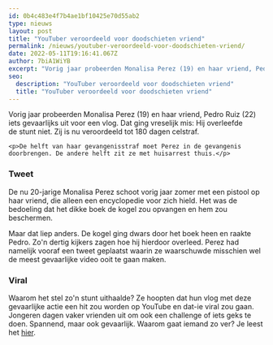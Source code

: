 ```yaml
---
id: 0b4c483e4f7b4ae1bf10425e70d55ab2
type: nieuws
layout: post
title: "YouTuber veroordeeld voor doodschieten vriend"
permalink: /nieuws/youtuber-veroordeeld-voor-doodschieten-vriend/
date: 2022-05-11T19:16:41.067Z
author: 7biA1WiYB
excerpt: "Vorig jaar probeerden Monalisa Perez (19) en haar vriend, Pedro Ruiz (22) iets gevaarlijks uit voor een vlog. Dat ging vreselijk mis: Hij overleefde de stunt niet. Zij is nu veroordeeld tot 180 dagen celstraf.  "
seo:
  description: "YouTuber veroordeeld voor doodschieten vriend"
  title: "YouTuber veroordeeld voor doodschieten vriend"
---
```

Vorig jaar probeerden Monalisa Perez (19) en haar vriend, Pedro Ruiz (22) iets gevaarlijks uit voor een vlog. Dat ging vreselijk mis: Hij overleefde de stunt niet. Zij is nu veroordeeld tot 180 dagen celstraf.  

    <p>De helft van haar gevangenisstraf moet Perez in de gevangenis doorbrengen. De andere helft zit ze met huisarrest thuis.</p>
<h3>Tweet</h3>
<p>De nu 20-jarige Monalisa Perez schoot vorig jaar zomer met een pistool op haar vriend, die alleen een encyclopedie voor zich hield. Het was de bedoeling dat het dikke boek de kogel zou opvangen en hem zou beschermen.</p>
<p>Maar dat liep anders. De kogel ging dwars door het boek heen en raakte Pedro. Zo'n dertig kijkers zagen hoe hij hierdoor overleed. Perez had namelijk vooraf een tweet geplaatst waarin ze waarschuwde misschien wel de meest gevaarlijke video ooit te gaan maken. </p>
<h3>Viral</h3>
<p>Waarom het stel zo'n stunt uithaalde? Ze hoopten dat hun vlog met deze gevaarlijke actie een hit zou worden op YouTube en dat-ie viral zou gaan. Jongeren dagen vaker vrienden uit om ook een challenge of iets geks te doen. Spannend, maar ook gevaarlijk. Waarom gaat iemand zo ver? Je leest het <a href="https://7dagen.netlify.app/nieuws/online-challenges-doen-dom">hier</a>.</p>  

